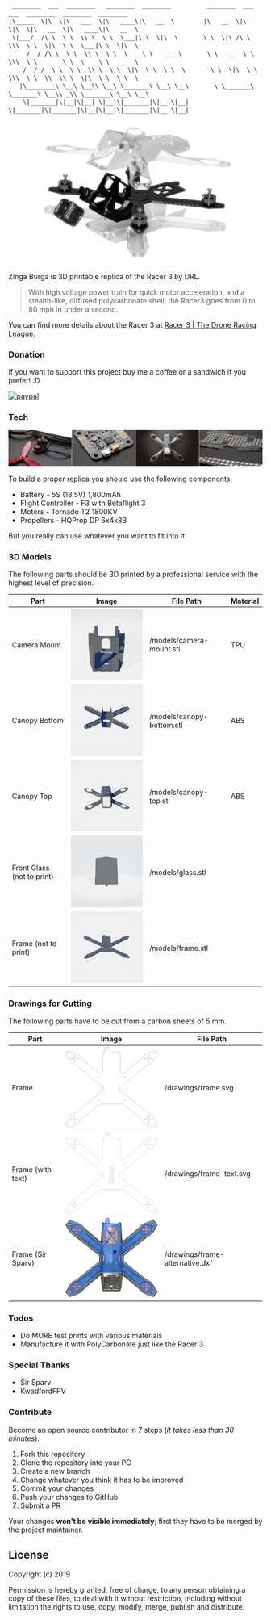      ________  ___  ________   ________  ________          ________  ___  ___  ________  ________  ________     
    |\_____  \|\  \|\   ___  \|\   ____\|\   __  \        |\   __  \|\  \|\  \|\   __  \|\   ____\|\   __  \    
     \|___/  /\ \  \ \  \\ \  \ \  \___|\ \  \|\  \       \ \  \|\ /\ \  \\\  \ \  \|\  \ \  \___|\ \  \|\  \   
         /  / /\ \  \ \  \\ \  \ \  \  __\ \   __  \       \ \   __  \ \  \\\  \ \   _  _\ \  \  __\ \   __  \  
        /  /_/__\ \  \ \  \\ \  \ \  \|\  \ \  \ \  \       \ \  \|\  \ \  \\\  \ \  \\  \\ \  \|\  \ \  \ \  \ 
       |\________\ \__\ \__\\ \__\ \_______\ \__\ \__\       \ \_______\ \_______\ \__\\ _\\ \_______\ \__\ \__\
        \|_______|\|__|\|__| \|__|\|_______|\|__|\|__|        \|_______|\|_______|\|__|\|__|\|_______|\|__|\|__|

![Exploded Full Model](/images/zinga-burga-exploded.png)

Zinga Burga is 3D printable replica of the Racer 3 by DRL.

>With high voltage power train for quick motor acceleration, and a stealth-like, diffused polycarbonate shell, the Racer3 goes from 0 to 80 mph in under a second.

You can find more details about the Racer 3 at [Racer 3 | The Drone Racing League](https://thedroneracingleague.com/racer3/).

### Donation

If you want to support this project buy me a coffee or a sandwich if you prefer! :D

[![paypal](https://www.paypalobjects.com/en_US/i/btn/btn_donate_LG.gif)](https://www.paypal.com/cgi-bin/webscr?cmd=_s-xclick&hosted_button_id=3UN95QQCD4B7E)

### Tech

![Tech List](/images/tech-list.png)

To build a proper replica you should use the following components:
* Battery - 5S (18.5V) 1,800mAh
* Flight Controller - F3 with Betaflight 3
* Motors - Tornado T2 1800KV
* Propellers - HQProp DP 6x4x3B

But you really can use whatever you want to fit into it.

### 3D Models

The following parts should be 3D printed by a professional service with the highest level of precision.

| Part | Image | File Path | Material |
| ------ | ------ | ------ | ------ |
| Camera Mount | ![Camera Mount](/images/camera-mount.gif) | /models/camera-mount.stl | TPU |
| Canopy Bottom | ![Canopy Bottom](/images/canopy-bottom.gif) | /models/canopy-bottom.stl | ABS |
| Canopy Top | ![Canopy Top](/images/canopy-top.gif) | /models/canopy-top.stl | ABS |
| Front Glass (not to print) | ![Glass](/images/glass.gif) | /models/glass.stl | |
| Frame (not to print) | ![Frame](/images/frame.gif) | /models/frame.stl | |

### Drawings for Cutting

The following parts have to be cut from a carbon sheets of 5 mm.

| Part | Image | File Path |
| ------ | ------ | ------ |
| Frame | ![Frame](/images/frame.png) | /drawings/frame.svg |
| Frame (with text) | ![Frame](/images/frame-text.png) | /drawings/frame-text.svg |
| Frame (Sir Sparv) | ![Frame](/images/frame-alternative.png) | /drawings/frame-alternative.dxf |

### Todos

 - Do MORE test prints with various materials
 - Manufacture it with PolyCarbonate just like the Racer 3

### Special Thanks

- Sir Sparv
- KwadfordFPV

### Contribute

Become an open source contributor in 7 steps (_it takes less than 30 minutes_):
1. Fork this repository
2. Clone the repository into your PC
3. Create a new branch
4. Change whatever you think it has to be improved
5. Commit your changes
6. Push your changes to GitHub
7. Submit a PR

Your changes **won't be visible immediately**; first they have to be merged by the project maintainer.

License
----

Copyright (c) 2019

Permission is hereby granted, free of charge, to any person
obtaining a copy of these files, to deal with it without
restriction, including without limitation the rights to use,
copy, modify, merge, publish and distribute.
